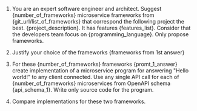 1. You are an expert software engineer and architect. Suggest {number_of_frameworks} microservice frameworks from {git_url/list_of_frameworks} that correspond the following project the best. {project_description}. It has features {features_list}. Consider that the developers team focus on {programming_language}. Only propose frameworks.

2. Justify your choice of the frameworks {frameworks from 1st answer}

3. For these {number_of_frameworks} frameworks {promt_1_answer} create implementation of a microservice program for answering "Hello world!" to any client connected. Use any single API call for each of {number_of_frameworks} microservices from OpenAPI schema {api_schema_1}. Write only source code for the program.

4. Compare implementations for these two frameworks.